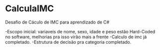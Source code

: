 # CalculaIMC



Desafio de Cáculo de IMC para aprendizado de C#


-Escopo inicial: variaveis de nome, sexo, idade e peso estão Hard-Coded no software, melhorias pra isso virão mais a frente
-Calculo de imc já completado.
-Estrutura de decisão pra categoria completado.
